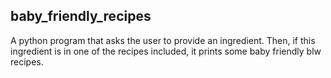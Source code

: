 ## baby_friendly_recipes

A python program that asks the user to provide an ingredient. Then, if this ingredient is in one of the recipes included, it prints some baby friendly blw recipes.
